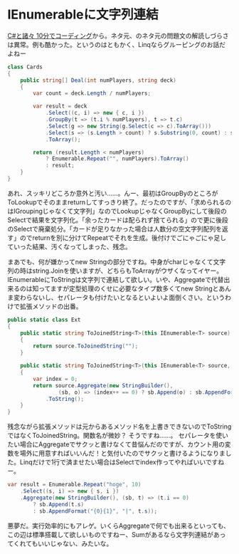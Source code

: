 # IEnumerableに文字列連結

[C#と諸々 10分でコーディング](http://csharper.blog57.fc2.com/blog-entry-267.html)から。ネタ元、のネタ元の問題文の解読しづらさは異常。例も酷かった。というのはともかく、Linqならグルーピングのお話だよねー

```csharp
class Cards
{
    public string[] Deal(int numPlayers, string deck)
    {
        var count = deck.Length / numPlayers;

        var result = deck
            .Select((c, i) => new { c, i })
            .GroupBy(t => (t.i % numPlayers), t => t.c)
            .Select(g => new String(g.Select(c => c).ToArray()))
            .Select(s => (s.Length > count) ? s.Substring(0, count) : s)
            .ToArray();

        return (result.Length < numPlayers)
            ? Enumerable.Repeat("", numPlayers).ToArray()
            : result;
    }
}
```

あれ、スッキリどころか意外と汚い……。んー、最初はGroupByのところがToLookupでそのままreturnしてすっきり終了。だったのですが、「求められるのはIGroupingじゃなくて文字列」なのでLookupじゃなくGroupByにして後段のSelectで結果を文字列化。「余ったカードは配られず捨てられる」ので更に後段のSelectで廃棄処分。「カードが足りなかった場合は人数分の空文字列配列を返す」のでreturnを別に分けてRepeatでそれを生成。後付けでごにゃごにゃ足していった結果、汚くなってしまった、残念。

まあでも、何が嫌かってnew Stringの部分ですね。中身がcharじゃなくて文字列の時はstring.Joinを使いますが、どちらもToArrayがウザくなってイヤー。IEnumerableにToStringは文字列で連結して欲しい。いや、Aggregateで代替出来るのは知ってますが定型処理のくせに必要なタイプ数多くてnew Stringとあんま変わらないし、セパレータも付けたいとなるといよいよ面倒くさい。というわけで拡張メソッドの出番。

```csharp
public static class Ext
{
    public static string ToJoinedString<T>(this IEnumerable<T> source)
    {
        return source.ToJoinedString("");
    }

    public static string ToJoinedString<T>(this IEnumerable<T> source, string separator)
    {
        var index = 0;
        return source.Aggregate(new StringBuilder(),
                (sb, o) => (index++ == 0) ? sb.Append(o) : sb.AppendFormat("{0}{1}", separator, o))
            .ToString();
    }
}
```

残念ながら拡張メソッドは元からあるメソッド名を上書きできないのでToStringではなくToJoinedString。関数名が微妙？ そうですね……。 セパレータを使いたい場合にAggregateでサクッと書けなくて昔悩んだのですが、カウント用の変数を場外に用意すればいいんだ！と気付いたのでサクッと書けるようになりました。Linqだけで1行で済ませたい場合はSelectでindex作ってやればいいですねー。

```csharp
var result = Enumerable.Repeat("hoge", 10)
    .Select((s, i) => new { s, i })
    .Aggregate(new StringBuilder(), (sb, t) => (t.i == 0)
        ? sb.Append(t.s)
        : sb.AppendFormat("{0}{1}", "|", t.s));
```

悪夢だ。実行効率的にもアレゲ。いくらAggregateで何でも出来るといっても、この辺は標準搭載して欲しいものですねー、Sumがあるなら文字列連結があってくれてもいいじゃない、みたいな。